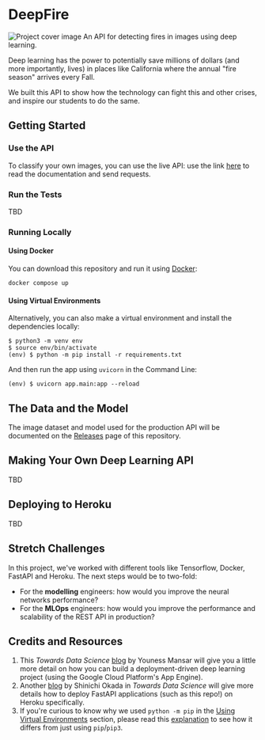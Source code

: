 # DeepFire
![Project cover image](https://i.postimg.cc/d1tr9S2H/Screen-Shot-2021-09-02-at-12-37-00-PM.png)
An API for detecting fires in images using deep learning.

Deep learning has the power to potentially save millions of dollars (and more importantly, lives) in places like California where the annual "fire season" arrives every Fall.

We built this API to show how the technology can fight this and other crises, and inspire our students to do the same.

## Getting Started

### Use the API
To classify your own images, you can use the live API: use the link [here](https://fire-detection-api.herokuapp.com/docs) to read the documentation and send requests.

### Run the Tests
TBD

### Running Locally

#### Using Docker
You can download this repository and run it using [Docker](https://www.docker.com/get-started):

```docker compose up```

#### Using Virtual Environments

Alternatively, you can also make a virtual environment and install the dependencies locally:

```
$ python3 -m venv env  
$ source env/bin/activate 
(env) $ python -m pip install -r requirements.txt
```
And then run the app using `uvicorn` in the Command Line:
```
(env) $ uvicorn app.main:app --reload  
```

## The Data and the Model
The image dataset and model used for the production API will be documented on the [Releases](https://github.com/UPstartDeveloper/Fire-Detection-API/releases) page of this repository.

## Making Your Own Deep Learning API

TBD

## Deploying to Heroku

TBD
## Stretch Challenges

In this project, we've worked with different tools like Tensorflow, Docker, FastAPI and Heroku. The next steps would be to two-fold:

- For the **modelling** engineers: how would you improve the neural networks performance?
- For the **MLOps** engineers: how would you improve the performance and scalability of the REST API in production?

## Credits and Resources
1. This *Towards Data Science* [blog](https://towardsdatascience.com/a-step-by-step-tutorial-to-build-and-deploy-an-image-classification-api-95fa449f0f6a) by Youness Mansar will give you a little more detail on how you can build a deployment-driven deep learning project (using the Google Cloud Platform's App Engine).
2. Another [blog](https://towardsdatascience.com/how-to-deploy-your-fastapi-app-on-heroku-for-free-8d4271a4ab9#beb1) by  Shinichi Okada in *Towards Data Science* will give more details how to deploy FastAPI applications (such as this repo!) on Heroku specifically.
3. If you're curious to know why we used `python -m pip` in the [Using Virtual Environments](#using-virtual-environments) section, please read this [explanation](https://snarky.ca/why-you-should-use-python-m-pip/) to see how it differs from just using `pip`/`pip3`.
